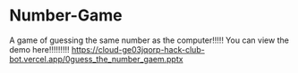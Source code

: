 # Number-Game
A game of guessing the same number as the computer!!!!!
You can view the demo here!!!!!!!!! https://cloud-ge03jqorp-hack-club-bot.vercel.app/0guess_the_number_gaem.pptx
